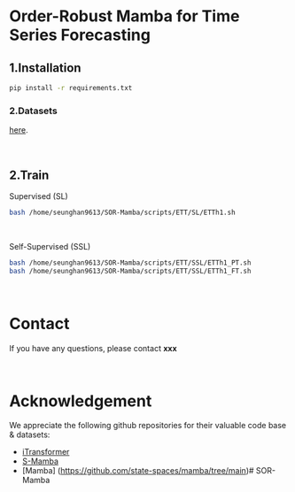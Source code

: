 # Order-Robust Mamba for Time Series Forecasting

## 1.Installation
```bash
pip install -r requirements.txt
```

### 2.Datasets

[here](https://github.com/wzhwzhwzh0921/S-D-Mamba/releases/download/datasets/S-Mamba_datasets.zip).

<br>

## 2.Train
Supervised (SL)
```bash
bash /home/seunghan9613/SOR-Mamba/scripts/ETT/SL/ETTh1.sh
```

<br>

Self-Supervised (SSL)
```bash
bash /home/seunghan9613/SOR-Mamba/scripts/ETT/SSL/ETTh1_PT.sh
bash /home/seunghan9613/SOR-Mamba/scripts/ETT/SSL/ETTh1_FT.sh
```

<br>


# Contact

If you have any questions, please contact **xxx**

<br>

# Acknowledgement

We appreciate the following github repositories for their valuable code base & datasets:

- [iTransformer](https://github.com/thuml/iTransformer)
- [S-Mamba](https://github.com/wzhwzhwzh0921/S-D-Mamba)
- [Mamba] (https://github.com/state-spaces/mamba/tree/main)# SOR-Mamba
